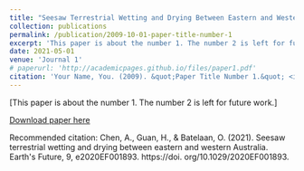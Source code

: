 ```yaml
---
title: "Seesaw Terrestrial Wetting and Drying Between Eastern and Western Australia"
collection: publications
permalink: /publication/2009-10-01-paper-title-number-1
excerpt: 'This paper is about the number 1. The number 2 is left for future work.'
date: 2021-05-01
venue: 'Journal 1'
# paperurl: 'http://academicpages.github.io/files/paper1.pdf'
citation: 'Your Name, You. (2009). &quot;Paper Title Number 1.&quot; <i>Journal 1</i>. 1(1).'
---
```

[This paper is about the number 1. The number 2 is left for future work.]

[Download paper here](http://chenajiao.github.io/files/Seesaw_Terrestrial_Wetting_and_Drying_Between_East.pdf)

Recommended citation: Chen, A., Guan, H., & Batelaan, O.
(2021). Seesaw terrestrial wetting and drying between eastern and western Australia. Earth's Future, 9, e2020EF001893. https://doi. org/10.1029/2020EF001893.